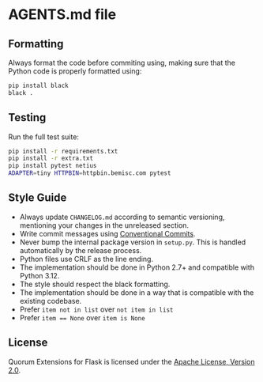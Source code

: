 # AGENTS.md file

## Formatting

Always format the code before commiting using, making sure that the Python code is properly formatted using:

```bash
pip install black
black .
```

## Testing

Run the full test suite:

```bash
pip install -r requirements.txt
pip install -r extra.txt
pip install pytest netius
ADAPTER=tiny HTTPBIN=httpbin.bemisc.com pytest
```

## Style Guide

- Always update `CHANGELOG.md` according to semantic versioning, mentioning your changes in the unreleased section.
- Write commit messages using [Conventional Commits](https://www.conventionalcommits.org/en/v1.0.0/).
- Never bump the internal package version in `setup.py`. This is handled automatically by the release process.
- Python files use CRLF as the line ending.
- The implementation should be done in Python 2.7+ and compatible with Python 3.12.
- The style should respect the black formatting.
- The implementation should be done in a way that is compatible with the existing codebase.
- Prefer `item not in list` over `not item in list`
- Prefer `item == None` over `item is None`

## License

Quorum Extensions for Flask is licensed under the [Apache License, Version 2.0](http://www.apache.org/licenses/).
